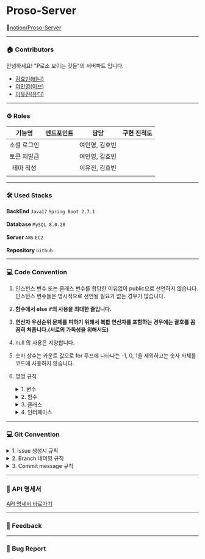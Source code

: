# Proso-Server
🔗[notion/Proso-Server](https://www.notion.so/P-Server-d4532ba9ce2a489c9858fc65f851c2d8)

---   
### 🏠 Contributors

안녕하세요! "P로소 보이는 것들"의 서버파트 입니다.
- [김효빈(비니)](https://github.com/hyobim)
- [여민영(이브)](https://github.com/reum2y)
- [이유진(유디)](https://github.com/222yujin)

---

### ⚙ Roles

|**기능명**|엔드포인트|담당|구현 진척도|
|:---:|:---:|:---:|:---:|
|소셜 로그인||여민영, 김효빈|
|토큰 재발급||여민영, 김효빈|
|테마 작성||이유진, 김효빈|
||||

---
### 🛠 Used Stacks


**BackEnd**  `Java17` `Spring Boot 2.7.1`  
<br>
**Database** `MySQL 8.0.28`  
<br>
**Server**  `AWS` `EC2`  
<br>
**Repository**   `Github`  

---
### 💻 Code Convention
 1. 인스턴스 변수 또는 클래스 변수를 합당한 이유없이 public으로 선언하지 않습니다.   
    인스턴스 변수들은 명시적으로 선언될 필요가 없는 경우가 많습니다.
 3. **함수에서 else if의 사용을 최대한 줄입니다.**
 4. **연산자 우선순위 문제를 피하기 위해서 복합 연산자를 포함하는 경우에는 괄호를 꼼꼼히 쳐줍니다.(서로의 가독성을 위해서도)**
 5. null 의 사용은 지양합니다. 
 6. 숫자 상수는 카운트 값으로 for 루프에 나타나는 -1, 0, 1을 제외하고는 숫자 자체를 코드에 사용하지 않습니다.
 7. 명명 규칙
     <details>  <summary>1. 변수</summary>  
     <div markdown="1"> 
     <br>
		 1-1. camelCase 형식을 사용합니다.<br><br>
		 1-2. 이름은 짧지만 의미 있어야 합니다.(사용 의도를 누구나 알아낼 수 있도록!)<br><br>
		 1-3. ENUM이나 상수는 대문자로 표기합니다.<br><br>
     </div>  </details>
     
     <details>  <summary>2. 함수</summary>  
     <div markdown="1"> 
     <br>
     2-1. 함수의 이름은 동사여야 하며, camelCase 형식을 사용합니다. <br><br>
		 2-2. 객체 이름을 함수 이름에 중복적으로 사용하지 않습니다.<br><br>
		 </div>  </details>
     
     <details>  <summary>3. 클래스 </summary>  
     <div markdown="1"> 
     <br>
     클래스 이름은 명사이어야 하며 Pascal Case를 사용합니다.
		 </div>  </details>

     <details>  <summary>4. 인터페이스 </summary>  
     <div markdown="1"> 
     <br>
     클래스와 같은 규칙을 사용합니다.
		 </div>  </details>
---

### 💻 Git Convention
<details>  <summary>1. Issue 생성시 규칙</summary>  
<div markdown="1"> 
<br>
이슈 이름 규칙은 [태그]+설명 으로 짓습니다.<br>
ex) [Feat] 어떤거 구현
라벨에 들어가야할 것들은 담당자, 할일, 우선순위! 
 </div>  </details>
 
<details>  <summary>2. Branch 네이밍 규칙</summary>  
<div markdown="1"> 
<br>
issue를 기반한 작업단위, 기능단위로 생성합니다!

issue 만들면 생성되는 번호 + issue 간략 설명을 이용해 브랜치를 만듭니다.

<브랜치명>/<번호>-<설명> 의 양식!

브랜치명 종류로는 main,develop,feature가 있고, 주로 feature 브랜치에서 개발하게됩니다. 

ex)feature/#12-signup
 </div>  </details>


<details>  <summary>3. Commit message 규칙</summary>  
<div markdown="1"> 
<br>
영어 작성을 원칙으로하고 나타내기 어려우면 한글로 합니다.

태그: #이슈넘버 - 간단한 설명 메세지 작성

ex) Feat: #12 - 테스트용입니다.

그리고 안에 간단하게 설명 써줍시다.
 </div>  </details>

---
### 📝 API 명세서

[API 명세서 바로가기](https://www.notion.so/API-374ed7769383468b8f63b18f0f903609)
  
---
### 📒 Feedback

---

### 🐞 Bug Report
